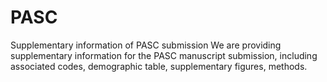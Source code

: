 # PASC
Supplementary information of PASC submission
We are providing supplementary information for the PASC manuscript submission, including associated codes, demographic table, supplementary figures, methods.
